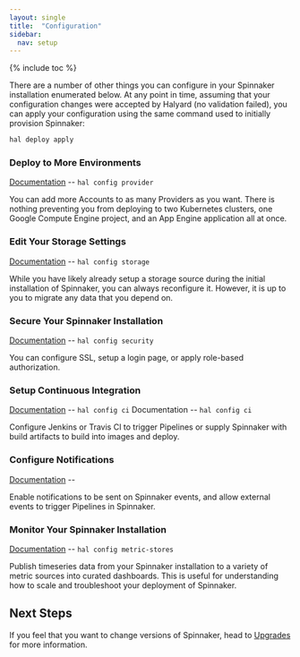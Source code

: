 ```yaml
---
layout: single
title:  "Configuration"
sidebar:
  nav: setup
---
```


{% include toc %}

There are a number of other things you can configure in your Spinnaker
installation enumerated below. At any point in time, assuming that your
configuration changes were accepted by Halyard (no validation failed), you can
apply your configuration using the same command used to initially provision
Spinnaker:

```bash
hal deploy apply
```

### Deploy to More Environments

[Documentation](/setup/providers/) -- `hal config provider` 

You can add more Accounts to as many Providers as you want. There is nothing
preventing you from deploying to two Kubernetes clusters, one Google Compute
Engine project, and an App Engine application all at once. 

### Edit Your Storage Settings

[Documentation](/setup/storage/) -- `hal config storage`

While you have likely already setup a storage source during the initial
installation of Spinnaker, you can always reconfigure it. However, it is up to
you to migrate any data that you depend on.

### Secure Your Spinnaker Installation

[Documentation](/setup/security/) -- `hal config security`

You can configure SSL, setup a login page, or apply role-based authorization. 

### Setup Continuous Integration

[Documentation](/setup/ci/) -- `hal config ci`
Documentation -- `hal config ci`

Configure Jenkins or Travis CI to trigger Pipelines or supply Spinnaker with
build artifacts to build into images and deploy.

### Configure Notifications

[Documentation](/setup/features/notifications/) -- ` `

Enable notifications to be sent on Spinnaker events, and allow external events
to trigger Pipelines in Spinnaker.

### Monitor Your Spinnaker Installation

[Documentation](/setup/monitoring/) -- `hal config metric-stores`

Publish timeseries data from your Spinnaker installation to a variety of
metric sources into curated dashboards. This is useful for understanding how
to scale and troubleshoot your deployment of Spinnaker.

## Next Steps

If you feel that you want to change versions of Spinnaker, head to
[Upgrades](/setup/install/upgrades/) for more information.
